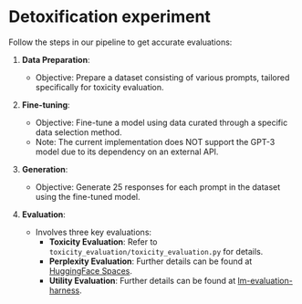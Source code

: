 # Detoxification experiment
Follow the steps in our pipeline to get accurate evaluations:

1. **Data Preparation**:
   - Objective: Prepare a dataset consisting of various prompts, tailored specifically for toxicity evaluation.

2. **Fine-tuning**:
   - Objective: Fine-tune a model using data curated through a specific data selection method.
   - Note: The current implementation does NOT support the GPT-3 model due to its dependency on an external API.

3. **Generation**:
   - Objective: Generate 25 responses for each prompt in the dataset using the fine-tuned model.

4. **Evaluation**:
   - Involves three key evaluations:
     - **Toxicity Evaluation**: Refer to `toxicity_evaluation/toxicity_evaluation.py` for details.
     - **Perplexity Evaluation**: Further details can be found at [HuggingFace Spaces](https://huggingface.co/spaces/evaluate-metric/perplexity).
     - **Utility Evaluation**: Further details can be found at [lm-evaluation-harness](https://github.com/EleutherAI/lm-evaluation-harness).



